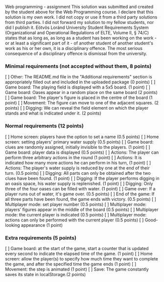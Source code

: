 <Asilov Komron>
<BTFMCM>
Web programming - assignment
This solution was submitted and created by the student above for the Web Programming course.
I declare that this solution is my own work. I did not copy or use it from a third party
solutions from third parties. I did not forward my solution to my fellow students, nor did I publish it.
Eötvös Loránd University Student Requirements System
(Organizational and Operational Regulations of ELTE, Volume II, § 74/C) states that as long as,
as long as a student has been working on the work - or at least a significant part of it - of another student
of another student's work as his or her own, it is a disciplinary offence.
The most serious consequence of a disciplinary offence is dismissal from the university.

### Minimal requirements (not accepted without them, 8 points)
[ ] Other: The README.md file in the "Additional requirements" section is appropriately filled out and included in the uploaded package (0 points)
[ ] Game board: The playing field is displayed with a 5x5 board. (1 point)
[ ] Game board: Oases appear in a random place on the same board (2 points)
[ ] Game board: The player's figure is placed in the centre of the board (1 point)
[ ] Movement: The figure can move to one of the adjacent squares. (2 points)
[ ] Digging: We can reveal the field element on which the player stands and what is indicated under it. (2 points)

### Normal requirements (12 points)
[ ] Home screen: players have the option to set a name (0.5 points)
[ ] Home screen: setting players' primary water supply (0.5 points)
[ ] Game board: clues are randomly assigned, initially invisible to the players. (1 point)
[ ] Game board: player data is displayed (0.5 points)
[ ] Actions: The player can perform three arbitrary actions in the round (1 point)
[ ] Actions: It is indicated how many more actions he can perform in his turn, (1 point)
[ ] Actions: The player's water supply is reduced by one at the end of their turn. (0.5 points)
[ ] Digging: All parts can only be obtained after the two clues have been found. (1 point)
[ ] Digging: If the player performs digging in an oasis space, his water supply is replenished. (1 point)
[ ] Digging: Only three of the four oases can be filled with water. (1 point)
[ ] Game over: If a player runs out of water, it's game over. (0.5 points)
[ ] End of the game: If all three parts have been found, the game ends with victory. (0.5 points)
[ ] Multiplayer mode: set player number (0.5 points)
[ ] Multiplayer mode: players' figures appear in the middle of the board (0.5 points)
[ ] Multiplayer mode: the current player is indicated (0.5 points)
[ ] Multiplayer mode: actions can only be performed with the current player (0.5 points)
[ ] Good-looking appearance (1 point)

### Extra requirements (5 points)
[ ] Game board: at the start of the game, start a counter that is updated every second to indicate the elapsed time of the game. (1 point)
[ ] Home screen: allow the player(s) to specify how much time they want to complete the game, and after the specified time the game ends (1 point)
[ ] Movement: the step is animated (1 point)
[ ] Save: The game constantly saves its state in localStorage.(2 points)
